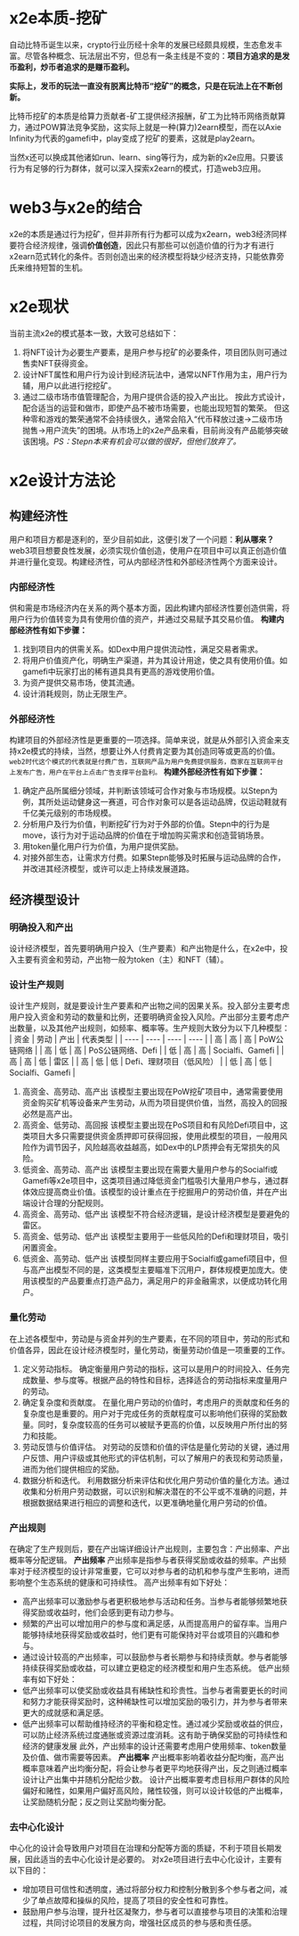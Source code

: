 # x2e本质-挖矿
自动比特币诞生以来，crypto行业历经十余年的发展已经颇具规模，生态愈发丰富。尽管各种概念、玩法层出不穷，但总有一条主线是不变的：**项目方追求的是发币盈利，炒币者追求的是赚币盈利。**

**实际上，发币的玩法一直没有脱离比特币“挖矿”的概念，只是在玩法上在不断创新。**

比特币挖矿的本质是给算力贡献者-矿工提供经济报酬，矿工为比特币网络贡献算力，通过POW算法竞争奖励，这实际上就是一种(算力)2earn模型，而在以Axie Infinity为代表的gamefi中，play变成了挖矿的要素，这就是play2earn。

当然x还可以换成其他诸如run、learn、sing等行为，成为新的x2e应用。只要该行为有足够的行为群体，就可以深入探索x2earn的模式，打造web3应用。
# web3与x2e的结合
x2e的本质是通过行为挖矿，但并非所有行为都可以成为x2earn，web3经济同样要符合经济规律，强调**价值创造**，因此只有那些可以创造价值的行为才有进行x2earn范式转化的条件。否则创造出来的经济模型将缺少经济支持，只能依靠旁氏来维持短暂的生机。
# x2e现状
当前主流x2e的模式基本一致，大致可总结如下：
1. 将NFT设计为必要生产要素，是用户参与挖矿的必要条件，项目团队则可通过售卖NFT获得资金。
2. 设计NFT属性和用户行为设计到经济玩法中，通常以NFT作用为主，用户行为辅，用户以此进行挖挖矿。
3. 通过二级市场市值管理配合，为用户提供合适的投入产出比。
按此方式设计，配合适当的运营和做市，即使产品不被市场需要，也能出现短暂的繁荣。
但这种零和游戏的繁荣通常不会持续很久，通常会陷入“代币释放过速→二级市场抛售→用户流失”的困境。从市场上的x2e产品来看，目前尚没有产品能够突破该困境。*PS：Stepn本来有机会可以做的很好，但他们放弃了。*
# x2e设计方法论
## 构建经济性
用户和项目方都是逐利的，至少目前如此，这便引发了一个问题：**利从哪来？**
web3项目想要良性发展，必须实现价值创造，使用户在项目中可以真正创造价值并进行量化变现。构建经济性，可从内部经济性和外部经济性两个方面来设计。
### 内部经济性
供和需是市场经济内在关系的两个基本方面，因此构建内部经济性要创造供需，将用户行为价值转变为具有使用价值的资产，并通过交易赋予其交易价值。
**构建内部经济性有如下步骤：**
1. 找到项目内的供需关系。如Dex中用户提供流动性，满足交易者需求。
2. 将用户价值资产化，明确生产渠道，并为其设计用途，使之具有使用价值。如gamefi中玩家打出的稀有道具具有更高的游戏使用价值。
3. 为资产提供交易市场，使其流通。
4. 设计消耗规则，防止无限生产。
### 外部经济性
构建项目的外部经济性是更重要的一项选择。简单来说，就是从外部引入资金来支持x2e模式的持续，当然，想要让外人付费肯定要为其创造同等或更高的价值。
`web2时代这个模式的代表就是付费广告，互联网产品为用户免费提供服务，商家在互联网平台上发布广告，用户在平台上点击广告支撑平台盈利。`
**构建外部经济性有如下步骤：**
1. 确定产品所属细分领域，并判断该领域可合作对象与市场规模。以Stepn为例，其所处运动健身这一赛道，可合作对象可以是各运动品牌，仅运动鞋就有千亿美元级别的市场规模。
2. 分析用户及行为价值，判断挖矿行为对于外部的价值。Stepn中的行为是move，该行为对于运动品牌的价值在于增加购买需求和创造营销场景。
3. 用token量化用户行为价值，为用户提供奖励。
4. 对接外部生态，让需求方付费。如果Stepn能够及时拓展与运动品牌的合作，并改进其经济模型，或许可以走上持续发展道路。

## 经济模型设计
### 明确投入和产出
设计经济模型，首先要明确用户投入（生产要素）和产出物是什么，在x2e中，投入主要有资金和劳动，产出物一般为token（主）和NFT（辅）。

### 设计生产规则
设计生产规则，就是要设计生产要素和产出物之间的因果关系。投入部分主要考虑用户投入资金和劳动的数量和比例，还要明确资金投入风险。产出部分主要考虑产出数量，以及其他产出规则，如频率、概率等。生产规则大致分为以下几种模型：
| 资金 | 劳动 | 产出 | 代表类型 |
| ---- | ---- | ---- | ---- |
| 高 | 高 | 高 | PoW公链网络 |
| 高 | 低 | 高 | PoS公链网络、Defi |
| 低 | 高 | 高 | Socialfi、Gamefi |
| 高 | 高 | 低 | 雷区 |
| 高 | 低 | 低 | Defi、理财项目（低风险） |
| 低 | 高 | 低 | Socialfi、Gamefi |
1. 高资金、高劳动、高产出
该模型主要出现在PoW挖矿项目中，通常需要使用资金购买矿机等设备来产生劳动，从而为项目提供价值，当然，高投入的回报必然是高产出。
2. 高资金、低劳动、高回报
该模型主要出现在PoS项目和有风险Defi项目中，这类项目大多只需要提供资金质押即可获得回报，使用此模型的项目，一般用风险作为调节因子，风险越高收益越高，如Dex中的LP质押会有无常损失的风险。
3. 低资金、高劳动、高产出
该模型主要出现在需要大量用户参与的Socialfi或Gamefi等x2e项目中，这类项目通过降低资金门槛吸引大量用户参与，通过群体效应提高商业价值。该模型的设计重点在于挖掘用户的劳动价值，并在产出端设计合理的分配规则。
4. 高资金、高劳动、低产出
该模型不符合经济逻辑，是设计经济模型是要避免的雷区。
5. 高资金、低劳动、低产出
该模型主要用于一些低风险的Defi和理财项目，吸引闲置资金。
6. 低资金、高劳动、低产出
该模型同样主要应用于Socialfi或gamefi项目中，但与高产出模型不同的是，这类模型主要瞄准下沉用户，群体规模更加庞大。使用该模型的产品要重点打造产品力，满足用户的非金融需求，以便成功转化用户。

### 量化劳动
在上述各模型中，劳动是与资金并列的生产要素，在不同的项目中，劳动的形式和价值各异，因此在设计经济模型时，量化劳动，衡量劳动价值是一项重要的工作。
1. 定义劳动指标。
确定衡量用户劳动的指标，这可以是用户的时间投入、任务完成数量、参与度等。根据产品的特性和目标，选择适合的劳动指标来度量用户的劳动。
2. 确定复杂度和贡献度。
在量化用户劳动的价值时，考虑用户的贡献度和任务的复杂度也是重要的。用户对于完成任务的贡献程度可以影响他们获得的奖励数量。同时，复杂度较高的任务可以被赋予更高的价值，以反映用户所付出的努力和技能。
3. 劳动反馈与价值评估。
对劳动的反馈和价值的评估是量化劳动的关键，通过用户反馈、用户评级或其他形式的评估机制，可以了解用户的表现和劳动质量，进而为他们提供相应的奖励。
4. 数据分析和迭代。
利用数据分析来评估和优化用户劳动价值的量化方法。通过收集和分析用户劳动数据，可以识别和解决潜在的不公平或不准确的问题，并根据数据结果进行相应的调整和迭代，以更准确地量化用户劳动的价值。

### 产出规则
在确定了生产规则后，要在产出端详细设计产出规则，主要包含：产出频率、产出概率等分配逻辑。
**产出频率**
产出频率是指参与者获得奖励或收益的频率。产出频率对于经济模型的设计非常重要，它可以对参与者的动机和参与度产生影响，进而影响整个生态系统的健康和可持续性。
高产出频率有如下好处：
+ 高产出频率可以激励参与者更积极地参与活动和任务。当参与者能够频繁地获得奖励或收益时，他们会感到更有动力参与。
+ 频繁的产出可以增加用户的参与度和满足感，从而提高用户的留存率。当用户能够持续地获得奖励或收益时，他们更有可能保持对平台或项目的兴趣和参与。
+ 通过设计较高的产出频率，可以鼓励参与者长期参与和持续贡献。参与者能够持续获得奖励或收益，可以建立更稳定的经济模型和用户生态系统。
低产出频率有如下好处：
+ 低产出频率可以使奖励或收益具有稀缺性和珍贵性。当参与者需要更长的时间和努力才能获得奖励时，这种稀缺性可以增加奖励的吸引力，并为参与者带来更大的成就感和满足感。
+ 低产出频率可以帮助维持经济的平衡和稳定性。通过减少奖励或收益的供应，可以防止经济系统过度通胀或资源过度消耗。这有助于确保奖励的可持续性和经济的健康发展
此外，产出频率的设计还需要考虑用户使用频率、token数量及价值、做市需要等因素。
**产出概率**
产出概率影响着收益分配均衡，高产出概率意味着产出均衡分配，将会让参与者更平均地获得产出，反之则通过概率设计让产出集中并随机分配给少数。
设计产出概率要考虑目标用户群体的风险偏好和赌性，如果用户偏好高风险，赌性较强，则可以设计较低的产出概率，让奖励随机分配；反之则让奖励均衡分配。
### 去中心化设计
中心化的设计会导致用户对项目在治理和分配等方面的质疑，不利于项目长期发展，因此适当的去中心化设计是必要的。
对x2e项目进行去中心化设计，主要有以下目的：
+ 增加项目可信性和透明度，通过将部分权力和控制分散到多个参与者之间，减少了单点故障和操纵的风险，提高了项目的安全性和可靠性。
+ 鼓励用户参与治理，提升社区凝聚力，参与者可以直接参与项目的决策和治理过程，共同讨论项目的发展方向，增强社区成员的参与感和责任感。


